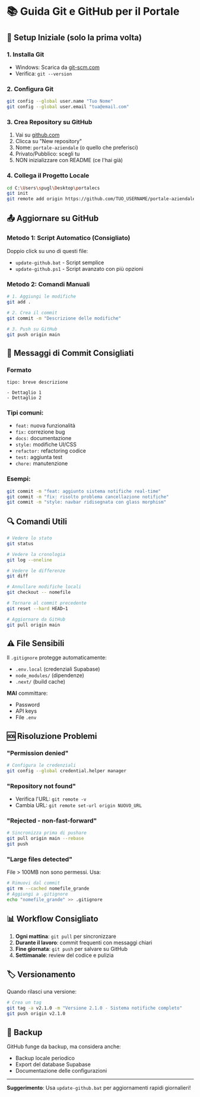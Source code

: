 # 📚 Guida Git e GitHub per il Portale

## 🚀 Setup Iniziale (solo la prima volta)

### 1. Installa Git
- Windows: Scarica da [git-scm.com](https://git-scm.com/download/win)
- Verifica: `git --version`

### 2. Configura Git
```bash
git config --global user.name "Tuo Nome"
git config --global user.email "tua@email.com"
```

### 3. Crea Repository su GitHub
1. Vai su [github.com](https://github.com)
2. Clicca su "New repository"
3. Nome: `portale-aziendale` (o quello che preferisci)
4. Privato/Pubblico: scegli tu
5. NON inizializzare con README (ce l'hai già)

### 4. Collega il Progetto Locale
```bash
cd C:\Users\spugl\Desktop\portalecs
git init
git remote add origin https://github.com/TUO_USERNAME/portale-aziendale.git
```

## 📤 Aggiornare su GitHub

### Metodo 1: Script Automatico (Consigliato)
Doppio click su uno di questi file:
- `update-github.bat` - Script semplice
- `update-github.ps1` - Script avanzato con più opzioni

### Metodo 2: Comandi Manuali
```bash
# 1. Aggiungi le modifiche
git add .

# 2. Crea il commit
git commit -m "Descrizione delle modifiche"

# 3. Push su GitHub
git push origin main
```

## 📝 Messaggi di Commit Consigliati

### Formato
```
tipo: breve descrizione

- Dettaglio 1
- Dettaglio 2
```

### Tipi comuni:
- `feat:` nuova funzionalità
- `fix:` correzione bug
- `docs:` documentazione
- `style:` modifiche UI/CSS
- `refactor:` refactoring codice
- `test:` aggiunta test
- `chore:` manutenzione

### Esempi:
```bash
git commit -m "feat: aggiunto sistema notifiche real-time"
git commit -m "fix: risolto problema cancellazione notifiche"
git commit -m "style: navbar ridisegnata con glass morphism"
```

## 🔍 Comandi Utili

```bash
# Vedere lo stato
git status

# Vedere la cronologia
git log --oneline

# Vedere le differenze
git diff

# Annullare modifiche locali
git checkout -- nomefile

# Tornare al commit precedente
git reset --hard HEAD~1

# Aggiornare da GitHub
git pull origin main
```

## ⚠️ File Sensibili

Il `.gitignore` protegge automaticamente:
- `.env.local` (credenziali Supabase)
- `node_modules/` (dipendenze)
- `.next/` (build cache)

**MAI** committare:
- Password
- API keys
- File `.env`

## 🆘 Risoluzione Problemi

### "Permission denied"
```bash
# Configura le credenziali
git config --global credential.helper manager
```

### "Repository not found"
- Verifica l'URL: `git remote -v`
- Cambia URL: `git remote set-url origin NUOVO_URL`

### "Rejected - non-fast-forward"
```bash
# Sincronizza prima di pushare
git pull origin main --rebase
git push
```

### "Large files detected"
File > 100MB non sono permessi. Usa:
```bash
# Rimuovi dal commit
git rm --cached nomefile_grande
# Aggiungi a .gitignore
echo "nomefile_grande" >> .gitignore
```

## 📊 Workflow Consigliato

1. **Ogni mattina**: `git pull` per sincronizzare
2. **Durante il lavoro**: commit frequenti con messaggi chiari
3. **Fine giornata**: `git push` per salvare su GitHub
4. **Settimanale**: review del codice e pulizia

## 🏷️ Versionamento

Quando rilasci una versione:
```bash
# Crea un tag
git tag -a v2.1.0 -m "Versione 2.1.0 - Sistema notifiche completo"
git push origin v2.1.0
```

## 🔐 Backup

GitHub funge da backup, ma considera anche:
- Backup locale periodico
- Export del database Supabase
- Documentazione delle configurazioni

---

**Suggerimento**: Usa `update-github.bat` per aggiornamenti rapidi giornalieri!
